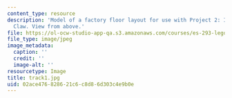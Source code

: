 ```yaml
---
content_type: resource
description: 'Model of a factory floor layout for use with Project 2: Industrial Salvage
  Claw. View from above.'
file: https://ol-ocw-studio-app-qa.s3.amazonaws.com/courses/es-293-lego-robotics-spring-2007/02ace476828621c6c8d86d303c4e9b0e_track1.jpg
file_type: image/jpeg
image_metadata:
  caption: ''
  credit: ''
  image-alt: ''
resourcetype: Image
title: track1.jpg
uid: 02ace476-8286-21c6-c8d8-6d303c4e9b0e
---
```

